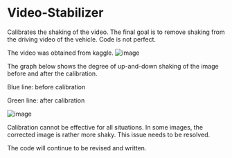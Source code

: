 # Video-Stabilizer

Calibrates the shaking of the video. The final goal is to remove shaking from the driving video of the vehicle.
Code is not perfect.

The video was obtained from kaggle.
![image](https://github.com/gyb357/Video-Stabilizer/assets/43545235/498871bb-a862-403e-8d41-db7f2e3a5ead)

The graph below shows the degree of up-and-down shaking of the image before and after the calibration.

  Blue line: before calibration
  
  Green line: after calibration

![image](https://github.com/gyb357/Video-Stabilizer/assets/43545235/bf870b76-3ee1-4572-9b4e-59b76a97a84e)

Calibration cannot be effective for all situations. In some images, the corrected image is rather more shaky.
This issue needs to be resolved.

The code will continue to be revised and written.
